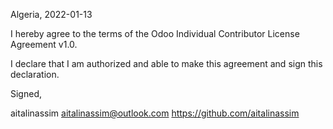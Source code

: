 Algeria, 2022-01-13

I hereby agree to the terms of the Odoo Individual Contributor License
Agreement v1.0.

I declare that I am authorized and able to make this agreement and sign this
declaration.

Signed,

aitalinassim aitalinassim@outlook.com https://github.com/aitalinassim

